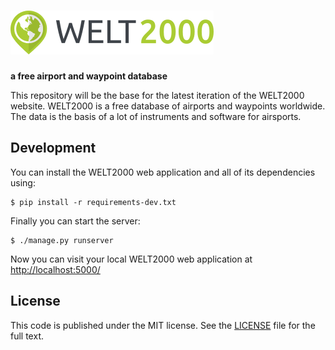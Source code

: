 # ![WELT2000](img/banner.png)

__a free airport and waypoint database__

This repository will be the base for the latest iteration of the WELT2000 website. WELT2000 is a free database of airports and waypoints worldwide. The data is the basis of a lot of instruments and software for airsports.

## Development

You can install the WELT2000 web application and all of its dependencies using:

    $ pip install -r requirements-dev.txt

Finally you can start the server:

    $ ./manage.py runserver

Now you can visit your local WELT2000 web application at <http://localhost:5000/>

## License

This code is published under the MIT license. See the [LICENSE](LICENSE) file for the full text.
